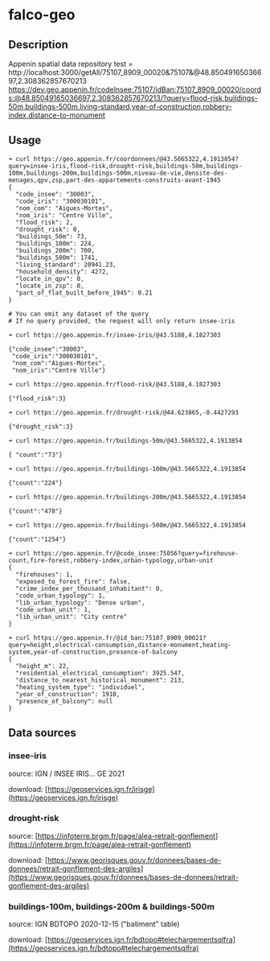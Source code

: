 # falco-geo

## Description

Appenin spatial data repository
test = http://localhost:3000/getAll/75107_8909_00020&75107&@48.85049165036697,2.308362857670213
https://dev.geo.appenin.fr/codeInsee:75107/idBan:75107_8909_00020/coords:@48.85049165036697,2.308362857670213/?query=flood-risk,buildings-50m,buildings-500m,living-standard,year-of-construction,robbery-index,distance-to-monument
## Usage

```
➜ curl https://geo.appenin.fr/coordonnees/@43.5665322,4.1913854?query=insee-iris,flood-risk,drought-risk,buildings-50m,buildings-100m,buildings-200m,buildings-500m,niveau-de-vie,densite-des-menages,qpv,zsp,part-des-appartements-construits-avant-1945
{
  "code_insee": "30003",
  "code_iris": "300030101",
  "nom_com": "Aigues-Mortes",
  "nom_iris": "Centre Ville",
  "flood_risk": 2,
  "drought_risk": 0,
  "buildings_50m": 73,
  "buildings_100m": 224,
  "buildings_200m": 700,
  "buildings_500m": 1741,
  "living_standard": 20941.23,
  "household_density": 4272,
  "locate_in_qpv": 0,
  "locate_in_zsp": 0,
  "part_of_flat_built_before_1945": 0.21
}

# You can omit any dataset of the query
# If no query provided, the request will only return insee-iris

➜ curl https://geo.appenin.fr/insee-iris/@43.5188,4.1827303

{"code_insee":"30003",
 "code_iris":"300030101",
 "nom_com":"Aigues-Mortes",
 "nom_iris":"Centre Ville"}

➜ curl https://geo.appenin.fr/flood-risk/@43.5188,4.1827303

{"flood_risk":3}

➜ curl https://geo.appenin.fr/drought-risk/@44.623865,-0.4427293

{"drought_risk":3}

➜ curl https://geo.appenin.fr/buildings-50m/@43.5665322,4.1913854

{ "count":"73"}

➜ curl https://geo.appenin.fr/buildings-100m/@43.5665322,4.1913854

{"count":"224"}

➜ curl https://geo.appenin.fr/buildings-200m/@43.5665322,4.1913854

{"count":"478"}

➜ curl https://geo.appenin.fr/buildings-500m/@43.5665322,4.1913854

{"count":"1254"}
```

```
➜ curl https://geo.appenin.fr/@code_insee:75056?query=firehouse-count,fire-forest,robbery-index,urban-typology,urban-unit
{
  "firehouses": 1,
  "exposed_to_forest_fire": false,
  "crime_index_per_thousand_inhabitant": 0,
  "code_urban_typology": 1,
  "lib_urban_typology": "Dense urban",
  "code_urban_unit": 1,
  "lib_urban_unit": "City centre"
}
```


```
➜ curl https://geo.appenin.fr/@id_ban:75107_8909_00021?query=height,electrical-consumption,distance-monument,heating-system,year-of-construction,presence-of-balcony
{
  "height_m": 22,
  "residential_electrical_consumption": 3925.547,
  "distance_to_nearest_historical_monument": 213,
  "heating_system_type": "individuel",
  "year_of_construction": 1910,
  "presence_of_balcony": null
}
```


## Data sources

### insee-iris

source: IGN / INSEE IRIS... GE 2021

download: [https://geoservices.ign.fr/irisge](https://geoservices.ign.fr/irisge)

### drought-risk

source: [https://infoterre.brgm.fr/page/alea-retrait-gonflement](https://infoterre.brgm.fr/page/alea-retrait-gonflement)

download: [https://www.georisques.gouv.fr/donnees/bases-de-donnees/retrait-gonflement-des-argiles](https://www.georisques.gouv.fr/donnees/bases-de-donnees/retrait-gonflement-des-argiles)

### buildings-100m, buildings-200m & buildings-500m

source: IGN BDTOPO 2020-12-15 ("batiment" table)

download: [https://geoservices.ign.fr/bdtopo#telechargementsqlfra](https://geoservices.ign.fr/bdtopo#telechargementsqlfra)
